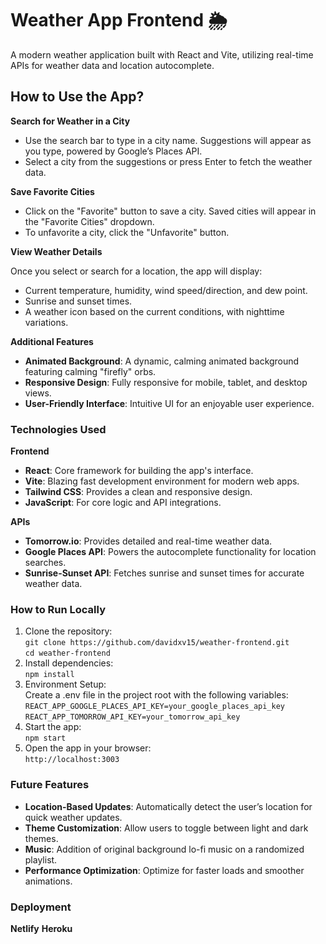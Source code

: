 # Weather App Frontend 🌦️
A modern weather application built with React and Vite, utilizing real-time APIs for weather data and location autocomplete.

## How to Use the App?

**Search for Weather in a City**
- Use the search bar to type in a city name. Suggestions will appear as you type, powered by Google’s Places API.
- Select a city from the suggestions or press Enter to fetch the weather data.

**Save Favorite Cities**
- Click on the "Favorite" button to save a city. Saved cities will appear in the "Favorite Cities" dropdown.
- To unfavorite a city, click the "Unfavorite" button.

**View Weather Details**

Once you select or search for a location, the app will display:  
- Current temperature, humidity, wind speed/direction, and dew point.
- Sunrise and sunset times.
- A weather icon based on the current conditions, with nighttime variations.

**Additional Features**
* **Animated Background**: A dynamic, calming animated background featuring calming "firefly" orbs.  
* **Responsive Design**: Fully responsive for mobile, tablet, and desktop views.  
* **User-Friendly Interface**: Intuitive UI for an enjoyable user experience.

### Technologies Used
**Frontend**
- **React**: Core framework for building the app's interface.  
- **Vite**: Blazing fast development environment for modern web apps.  
- **Tailwind CSS**: Provides a clean and responsive design.
- **JavaScript**: For core logic and API integrations.

**APIs**

- **Tomorrow.io**: Provides detailed and real-time weather data.  
- **Google Places API**: Powers the autocomplete functionality for location searches.  
- **Sunrise-Sunset API**: Fetches sunrise and sunset times for accurate weather data.

### How to Run Locally

1. Clone the repository:  
   `git clone https://github.com/davidxv15/weather-frontend.git`  
   `cd weather-frontend`
2. Install dependencies:  
   `npm install`
3. Environment Setup:  
   Create a .env file in the project root with the following variables:  
   `REACT_APP_GOOGLE_PLACES_API_KEY=your_google_places_api_key` 
   `REACT_APP_TOMORROW_API_KEY=your_tomorrow_api_key`
4. Start the app:  
 `npm start`
5. Open the app in your browser:  
`http://localhost:3003`

### Future Features

- **Location-Based Updates**: Automatically detect the user’s location for quick weather updates.  
- **Theme Customization**: Allow users to toggle between light and dark themes.  
- **Music**: Addition of original background lo-fi music on a randomized playlist.  
- **Performance Optimization**: Optimize for faster loads and smoother animations.  

### Deployment
**Netlify**
**Heroku**
